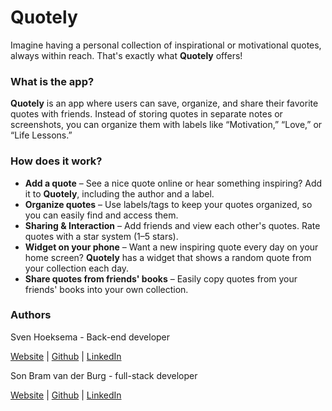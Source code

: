 # Quotely

Imagine having a personal collection of inspirational or motivational quotes, always within reach. That's exactly what **Quotely** offers!

### What is the app?

**Quotely** is an app where users can save, organize, and share their favorite quotes with friends. Instead of storing quotes in separate notes or screenshots, you can organize them with labels like “Motivation,” “Love,” or “Life Lessons.”

### How does it work?

-   **Add a quote** – See a nice quote online or hear something inspiring? Add it to **Quotely**, including the author and a label.
-   **Organize quotes** – Use labels/tags to keep your quotes organized, so you can easily find and access them.
-   **Sharing & Interaction** – Add friends and view each other's quotes. Rate quotes with a star system (1–5 stars).
-   **Widget on your phone** – Want a new inspiring quote every day on your home screen? **Quotely** has a widget that shows a random quote from your collection each day.
-   **Share quotes from friends' books** – Easily copy quotes from your friends' books into your own collection.

### Authors

Sven Hoeksema - Back-end developer

[Website](https://snevver.github.io/) | [Github](https://github.com/Snevver) | [LinkedIn](https://www.linkedin.com/in/sven-hoeksema/)

Son Bram van der Burg - full-stack developer

[Website](https://vdburg.site/) | [Github](https://github.com/Penguin-09) | [LinkedIn](https://www.linkedin.com/in/son-bram/)
